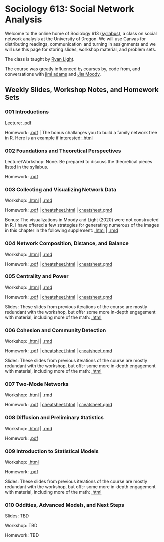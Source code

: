 # Sociology 613: Social Network Analysis

Welcome to the online home of Sociology 613 ([syllabus](https://github.com/lightsociologist/soc613spr2023/tree/main/sna_syllabus_2023.pdf)), a class on social network analysis at the University of Oregon. We will use Canvas for distributing readings, communication, and turning in assignments and we will use this page for storing slides, workshop material, and problem sets.

The class is taught by [Ryan Light](https://ryanlight.netlify.app/). 

The course was greatly influenced by courses by, code from, and conversations with [jimi adams](https://jimiadams.github.io/) and [Jim Moody](https://people.duke.edu/~jmoody77/).

## Weekly Slides, Workshop Notes, and Homework Sets

### 001 Introductions

Lecture: [.pdf](https://github.com/lightsociologist/soc613spr2023/tree/main/lectures/001_intro/introduction_to_networks_2023.pdf)

Homework: [.pdf](https://github.com/lightsociologist/soc613spr2023/tree/main/homework/001hw/w1_homework_set.pdf) | The bonus challanges you to build a family network tree in R. Here is an example if interested: [.html](https://raw.githack.com/lightsociologist/soc613spr2023/main/homework/001hw/example/family_tree.html)


### 002 Foundations and Theoretical Perspectives

Lecture/Workshop: None. Be prepared to discuss the theoretical pieces listed in the syllabus.

Homework: [.pdf](https://github.com/lightsociologist/soc613spr2023/tree/main/homework/002hw/w2_homework_set.pdf) 

### 003 Collecting and Visualizing Network Data

Workshop: [.html](https://raw.githack.com/lightsociologist/soc613spr2023/main/lectures/003_visualization/week3_visualization.html) | [.rmd](https://github.com/lightsociologist/soc613spr2023/tree//main/lectures/003_visualization/week3_visualization.Rmd)

Homework: [.pdf](https://github.com/lightsociologist/soc613spr2023/tree/main/homework/003hw/w3_intro_data_viz.pdf) | [cheatsheet.html](https://raw.githack.com/lightsociologist/soc613spr2023/main/homework/003hw/hw3_cheat.html) | [cheatsheet.qmd](https://github.com/lightsociologist/soc613spr2023/tree/main/homework/003hw/hw3_cheat.qmd)

Bonus: The visualizations in Moody and Light (2020) were not constructed in R. I have offered a few strategies for generating numerous of the images in this chapter in the following supplement: [.html](https://raw.githack.com/lightsociologist/soc613spr2023/main/lectures/003_visualization/moody_light_examples.html) | [.rmd](https://github.com/lightsociologist/soc613spr2023/tree//main/lectures/003_visualization/moody_light_examples.Rmd)

### 004 Network Composition, Distance, and Balance

Workshop: [.html](https://raw.githack.com/lightsociologist/soc613spr2023/main/lectures/004_local/week4_local.html) | [.rmd](https://github.com/lightsociologist/soc613spr2023/tree/main/lectures/004_local/week4_local.Rmd)

Homework: [.pdf](https://github.com/lightsociologist/soc613spr2023/tree/main/homework/004hw/w4_homework_local_nets.pdf) | [cheatsheet.html](https://raw.githack.com/lightsociologist/soc613spr2023/main/homework/004hw/hw4_cheat.html) | [cheatsheet.qmd](https://github.com/lightsociologist/soc613spr2023/tree/main/homework/004hw/hw4_cheat.qmd)

### 005 Centrality and Power

Workshop: [.html](https://raw.githack.com/lightsociologist/soc613spr2023/main/lectures/005_centrality/week5_centrality_workshop.html) | [.rmd](https://github.com/lightsociologist/soc613spr2023/tree/main/lectures/005_centrality/week5_centrality_workshop.Rmd)

Homework: [.pdf](https://github.com/lightsociologist/soc613spr2023/tree/main/homework/005hw/w5_centrality.pdf) | [cheatsheet.html](https://raw.githack.com/lightsociologist/soc613spr2023/main/homework/005hw/hw5_cheat.html) | [cheatsheet.qmd](https://github.com/lightsociologist/soc613spr2023/tree/main/homework/005hw/hw5_cheat.qmd)

Slides: These slides from previous iterations of the course are mostly redundant with the workshop, but offer some more in-depth engagement with material, including more of the math: [.html](https://raw.githack.com/lightsociologist/soc613spr2023/main/lectures/005_centrality/week5_centrality_slides.html) 

### 006 Cohesion and Community Detection

Workshop: [.html](https://raw.githack.com/lightsociologist/soc613spr2023/main/lectures/006_cohesion/week6_cohesion_workshop.html) | [.rmd](https://github.com/lightsociologist/soc613spr2023/tree/main/lectures/006_cohesion/week6_cohesion_workshop.Rmd)

Homework: [.pdf](https://github.com/lightsociologist/soc613spr2023/tree/main/homework/006hw/w6_community.pdf) | [cheatsheet.html](https://raw.githack.com/lightsociologist/soc613spr2023/main/homework/006hw/hw6_cheat.html) | [cheatsheet.qmd](https://github.com/lightsociologist/soc613spr2023/tree/main/homework/006hw/hw6_cheat.qmd)

Slides: These slides from previous iterations of the course are mostly redundant with the workshop, but offer some more in-depth engagement with material, including more of the math: [.html](https://raw.githack.com/lightsociologist/soc613spr2023/main/lectures/006_cohesion/week6_slides.html) 

### 007 Two-Mode Networks

Workshop: [.html](https://raw.githack.com/lightsociologist/soc613spr2023/main/lectures/007_affiliation/w7_affiliation_workshop.html) | [.rmd](https://github.com/lightsociologist/soc613spr2023/tree/main/lectures/007_affiliation/w7_affiliation_workshop.Rmd)

Homework: [.pdf](https://github.com/lightsociologist/soc613spr2023/tree/main/homework/007hw/w7_affiliation_networks.pdf) | [cheatsheet.html](https://raw.githack.com/lightsociologist/soc613spr2023/main/homework/007hw/hw7_cheat.html) | [cheatsheet.qmd](https://github.com/lightsociologist/soc613spr2023/tree/main/homework/007hw/hw7_cheat.qmd)


### 008 Diffusion and Preliminary Statistics

Workshop: [.html](https://raw.githack.com/lightsociologist/soc613spr2023/main/lectures/008_prelim_stats/w8_intro_to_network_stats_workshop.html) | [.rmd](https://github.com/lightsociologist/soc613spr2023/tree/main/lectures/008_prelim_stats/w8_intro_to_network_stats_workshop.Rmd) 

Homework: [.pdf](https://github.com/lightsociologist/soc613spr2023/tree/main/homework/008hw/w8_intro_stats.pdf)
### 009 Introduction to Statistical Models

Workshop: [.html](https://raw.githack.com/lightsociologist/soc613spr2023/main/lectures/009_ergms/wk9_ergm_wksp.html) 

Homework: [.pdf](https://github.com/lightsociologist/soc613spr2023/tree/main/homework/009hw/w9_ergm.pdf)

Slides: These slides from previous iterations of the course are mostly redundant with the workshop, but offer some more in-depth engagement with material, including more of the math: [.html](https://raw.githack.com/lightsociologist/soc613spr2023/main/lectures/009_ergms/w9_slides.html)

### 010 Oddities, Advanced Models, and Next Steps

Slides: TBD

Workshop: TBD

Homework: TBD
